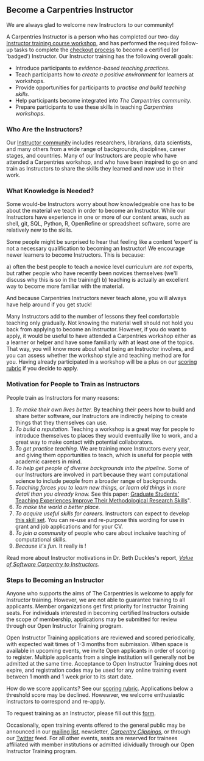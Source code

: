 ## Become a Carpentries Instructor

We are always glad to welcome new Instructors to our community! 

A Carpentries Instructor is a person who has completed our two-day 
[Instructor training course workshop](http://carpentries.github.io/instructor-training/), and 
has performed the required follow-up tasks to complete 
the [checkout process](http://carpentries.github.io/instructor-training/checkout/) to become a certified (or ‘badged’) 
Instructor. Our Instructor training has the following overall goals:

- Introduce participants to *evidence-based teaching practices*.
- Teach participants how to *create a positive environment* for learners at workshops.
- Provide opportunities for participants to *practise and build teaching skills*.
- Help participants become integrated into *The Carpentries community*.
- Prepare participants to use these skills in teaching *Carpentries workshops*.

### Who Are the Instructors?

Our [Instructor community](https://carpentries.org/instructors/) includes researchers, librarians, data scientists, and many others 
from a wide range of backgrounds, disciplines, career stages, and countries. Many of our Instructors are 
people who have attended a Carpentries workshop, and who have been inspired to go on and train as Instructors to 
share the skills they learned and now use in their work.

### What Knowledge is Needed?

Some would-be Instructors worry about how knowledgeable one has to be about the material we teach in order to become an Instructor. 
While our Instructors have experience in one or more of our content areas, such as shell, git, SQL, Python, R, OpenRefine or 
spreadsheet software, some are relatively new to the skills. 

Some people might be surprised to hear that feeling like a content ‘expert’ is not a necessary qualification to becoming an 
Instructor! We encourage newer learners to become Instructors. This is because: 

a) often the best people to teach a novice level curriculum are *not* experts, but rather 
people who have recently been novices themselves (we'll discuss why this is so in the training!) 
b) teaching is actually an excellent way to become more familiar with the material. 

And because Carpentries Instructors never teach alone, you will always have help around if you get stuck!

Many Instructors add to the number of lessons they feel comfortable teaching only gradually. Not knowing the material well should not hold you back from applying to become an Instructor. However, if you do want to apply, it would be useful to have attended a Carpentries workshop either as a learner or helper and have some familiarly with at least one of the topics. That way, you will know more about what being an Instructor involves, and you can assess whether the workshop style and teaching method are for you. 
Having already participated in a workshop will be a plus on our [scoring rubric](https://github.com/carpentries/Instructor-training/blob/gh-pages/files/rubric.md#) if you decide to apply. 

### Motivation for People to Train as Instructors

People train as Instructors for many reasons:

1. *To make their own lives better.* By teaching their peers how to build and share better software, our Instructors are indirectly helping to create things that they themselves can use.
2. *To build a reputation.* Teaching a workshop is a great way for people to introduce themselves to places they would eventually like to work, and a great way to make contact with potential collaborators.
3. *To get practice teaching.* We are training more Instructors every year, and giving them opportunities to teach, which is useful for people with academic careers in mind.
4. *To help get people of diverse backgrounds into the pipeline.* Some of our Instructors are involved in part because they want computational science to include people from a broader range of backgrounds.
5. *Teaching forces you to learn new things, or learn old things in more detail than you already know.* See this paper: [Graduate Students' Teaching Experiences Improve Their Methodological Research Skills](http://science.sciencemag.org/content/333/6045/1037)".
6. *To make the world a better place.* 
7. *To acquire useful skills for careers.* Instructors can expect to develop [this skill set](https://github.com/carpentries/commons/blob/master/text-for-instructors.md#). You can re-use and re-purpose this wording for use in grant and job applications and for your CV.
8. *To join a community* of people who care about inclusive teaching of computational skills. 
9. *Because it's fun.* It really is !

Read more about Instructor motivations in Dr. Beth Duckles's report, [*Value of Software Carpentry to Instructors*](https://software-carpentry.org/files/bib/duckles-Instructor-engagement-2016.pdf).

### Steps to Becoming an Instructor

Anyone who supports the aims of The Carpentries is welcome to apply for Instructor training. However, we are not able to 
guarantee training to all applicants. Member organizations get first priority for Instructor Training seats. For individuals
interested in becoming certified Instructors outside the scope of membership, applications may be submitted for review
through our Open Instructor Training program.

Open Instructor Training applications are reviewed and scored periodically, with expected wait times of 1-3 months from 
submission. When space is available in upcoming events, we invite Open applicants in order of scoring to register. Multiple 
applicants from a single institution will generally not be admitted at the same time. Acceptance to Open Instructor Training 
does not expire, and registration codes may be used for any online training event between 1 month and 1 week prior to its start date. 

How do we score applicants? See our [scoring rubric](https://github.com/carpentries/Instructor-training/blob/gh-pages/files/rubric.md#). 
Applications below a threshold score may be declined. Howewver, we welcome enthusiastic instructors to correspond and re-apply. 

To request training as an Instructor, please fill out this [form](https://amy.carpentries.org/forms/request_training/).

Occasionally, open training events offered to the general public may be announced 
in our [mailing list](https://carpentries.topicbox.com/groups/discuss), 
newsletter, [*Carpentry Clippings*](http://eepurl.com/cfODMH), or through 
our [Twitter](https://twitter.com/thecarpentries) feed. 
For all other events, seats are reserved for trainees affiliated with member institutions or admitted idividually through our Open Instructor Training program.
